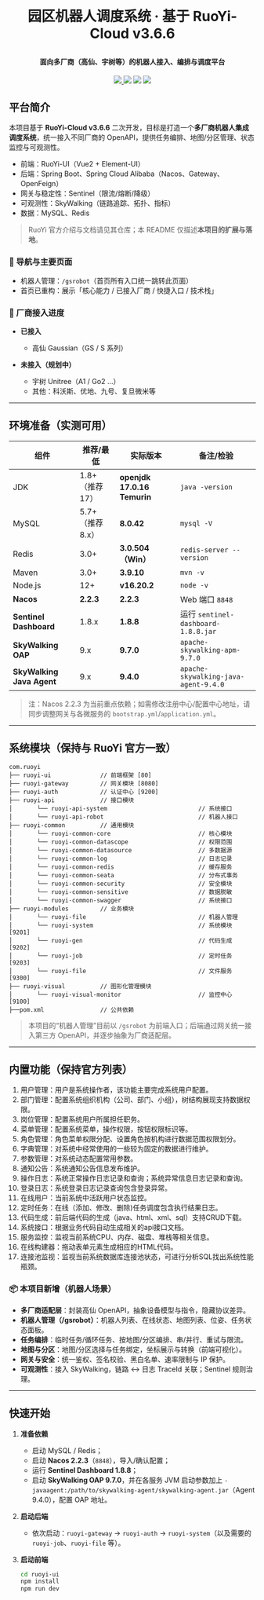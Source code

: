 <h1 align="center" style="margin: 30px 0 30px; font-weight: bold;">
  园区机器人调度系统 · 基于 RuoYi-Cloud v3.6.6
</h1>
<h4 align="center">
  面向多厂商（高仙、宇树等）的机器人接入、编排与调度平台
</h4>
<p align="center">
  <a href="https://gitee.com/y_project/RuoYi-Cloud">
    <img src="https://img.shields.io/badge/RuoYi-v3.6.6-brightgreen.svg">
  </a>
  <img src="https://img.shields.io/badge/Java-17-blue">
  <img src="https://img.shields.io/badge/Vue-2.x-4fc08d">
  <img src="https://img.shields.io/badge/SpringCloud-Alibaba-blueviolet">
</p>

## 平台简介

本项目基于 **RuoYi-Cloud v3.6.6** 二次开发，目标是打造一个**多厂商机器人集成调度系统**，统一接入不同厂商的 OpenAPI，提供任务编排、地图/分区管理、状态监控与可观测性。

- 前端：RuoYi-UI（Vue2 + Element-UI）
- 后端：Spring Boot、Spring Cloud Alibaba（Nacos、Gateway、OpenFeign）
- 网关与稳定性：Sentinel（限流/熔断/降级）
- 可观测性：SkyWalking（链路追踪、拓扑、指标）
- 数据：MySQL、Redis

> RuoYi 官方介绍与文档请见其仓库；本 README 仅描述**本项目的扩展与落地**。

### 🧭 导航与主要页面

- 机器人管理：`/gsrobot`（首页所有入口统一跳转此页面）
- 首页已重构：展示「核心能力 / 已接入厂商 / 快捷入口 / 技术栈」

### 🤝 厂商接入进度

- **已接入**  
  - 高仙 Gaussian（GS / S 系列）

- **未接入（规划中）**  
  - 宇树 Unitree（A1 / Go2 …）  
  - 其他：科沃斯、优地、九号、复旦微米等

---

## 环境准备（实测可用）

| 组件 | 推荐/最低 | 实际版本 | 备注/检验 |
|---|---|---|---|
| JDK | 1.8+（推荐 17） | **openjdk 17.0.16 Temurin** | `java -version` |
| MySQL | 5.7+（推荐 8.x） | **8.0.42** | `mysql -V` |
| Redis | 3.0+ | **3.0.504（Win）** | `redis-server --version` |
| Maven | 3.0+ | **3.9.10** | `mvn -v` |
| Node.js | 12+ | **v16.20.2** | `node -v` |
| **Nacos** | **2.2.3** | **2.2.3** | Web 端口 `8848` |
| **Sentinel Dashboard** | 1.8.x | **1.8.8** | 运行 `sentinel-dashboard-1.8.8.jar` |
| **SkyWalking OAP** | 9.x | **9.7.0** | `apache-skywalking-apm-9.7.0` |
| **SkyWalking Java Agent** | 9.x | **9.4.0** | `apache-skywalking-java-agent-9.4.0` |

> 注：Nacos 2.2.3 为当前重点依赖；如需修改注册中心/配置中心地址，请同步调整网关与各微服务的 `bootstrap.yml`/`application.yml`。

---

## 系统模块（保持与 RuoYi 官方一致）


~~~
com.ruoyi     
├── ruoyi-ui              // 前端框架 [80]
├── ruoyi-gateway         // 网关模块 [8080]
├── ruoyi-auth            // 认证中心 [9200]
├── ruoyi-api             // 接口模块
│       └── ruoyi-api-system                          // 系统接口
│       └── ruoyi-api-robot                           // 机器人接口
├── ruoyi-common          // 通用模块
│       └── ruoyi-common-core                         // 核心模块
│       └── ruoyi-common-datascope                    // 权限范围
│       └── ruoyi-common-datasource                   // 多数据源
│       └── ruoyi-common-log                          // 日志记录
│       └── ruoyi-common-redis                        // 缓存服务
│       └── ruoyi-common-seata                        // 分布式事务
│       └── ruoyi-common-security                     // 安全模块
│       └── ruoyi-common-sensitive                    // 数据脱敏
│       └── ruoyi-common-swagger                      // 系统接口
├── ruoyi-modules         // 业务模块
│       └── ruoyi-file                                // 机器人管理
│       └── ruoyi-system                              // 系统模块 [9201]
│       └── ruoyi-gen                                 // 代码生成 [9202]
│       └── ruoyi-job                                 // 定时任务 [9203]
│       └── ruoyi-file                                // 文件服务 [9300]
├── ruoyi-visual          // 图形化管理模块
│       └── ruoyi-visual-monitor                      // 监控中心 [9100]
├──pom.xml                // 公共依赖
~~~


> 本项目的“机器人管理”目前以 `/gsrobot` 为前端入口；后端通过网关统一接入第三方 OpenAPI，并逐步抽象为厂商适配层。

---

## 内置功能（保持官方列表）

1. 用户管理：用户是系统操作者，该功能主要完成系统用户配置。  
2. 部门管理：配置系统组织机构（公司、部门、小组），树结构展现支持数据权限。  
3. 岗位管理：配置系统用户所属担任职务。  
4. 菜单管理：配置系统菜单，操作权限，按钮权限标识等。  
5. 角色管理：角色菜单权限分配、设置角色按机构进行数据范围权限划分。  
6. 字典管理：对系统中经常使用的一些较为固定的数据进行维护。  
7. 参数管理：对系统动态配置常用参数。  
8. 通知公告：系统通知公告信息发布维护。  
9. 操作日志：系统正常操作日志记录和查询；系统异常信息日志记录和查询。  
10. 登录日志：系统登录日志记录查询包含登录异常。  
11. 在线用户：当前系统中活跃用户状态监控。  
12. 定时任务：在线（添加、修改、删除)任务调度包含执行结果日志。  
13. 代码生成：前后端代码的生成（java、html、xml、sql）支持CRUD下载。  
14. 系统接口：根据业务代码自动生成相关的api接口文档。  
15. 服务监控：监视当前系统CPU、内存、磁盘、堆栈等相关信息。  
16. 在线构建器：拖动表单元素生成相应的HTML代码。  
17. 连接池监视：监视当前系统数据库连接池状态，可进行分析SQL找出系统性能瓶颈。  

### 📦 本项目新增（机器人场景）

- **多厂商适配层**：封装高仙 OpenAPI，抽象设备模型与指令，隐藏协议差异。  
- **机器人管理（/gsrobot）**：机器人列表、在线状态、地图列表、位姿、任务状态面板。  
- **任务编排**：临时任务/循环任务、按地图/分区编排、串/并行、重试与限流。  
- **地图与分区**：地图/分区选择与任务绑定，坐标展示与转换（前端可视化）。  
- **网关与安全**：统一鉴权、签名校验、黑白名单、速率限制与 IP 保护。  
- **可观测性**：接入 SkyWalking，链路 ↔ 日志 TraceId 关联；Sentinel 规则治理。  

---

## 快速开始

1. **准备依赖**
   - 启动 MySQL / Redis；
   - 启动 **Nacos 2.2.3**（`8848`），导入/确认配置；
   - 运行 **Sentinel Dashboard 1.8.8**；
   - 启动 **SkyWalking OAP 9.7.0**，并在各服务 JVM 启动参数加上 `-javaagent:/path/to/skywalking-agent/skywalking-agent.jar`（Agent 9.4.0），配置 OAP 地址。

2. **启动后端**
   - 依次启动：`ruoyi-gateway` → `ruoyi-auth` → `ruoyi-system`（以及需要的 `ruoyi-job`、`ruoyi-file` 等）。

3. **启动前端**
   ```bash
   cd ruoyi-ui
   npm install
   npm run dev
